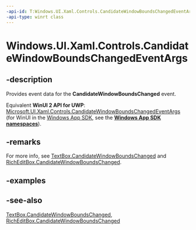 ```yaml
---
-api-id: T:Windows.UI.Xaml.Controls.CandidateWindowBoundsChangedEventArgs
-api-type: winrt class
---
```


<!-- Class syntax.
public class CandidateWindowBoundsChangedEventArgs : Windows.UI.Xaml.Controls.ICandidateWindowBoundsChangedEventArgs
-->

# Windows.UI.Xaml.Controls.CandidateWindowBoundsChangedEventArgs

## -description
Provides event data for the **CandidateWindowBoundsChanged** event.

Equivalent **WinUI 2 API for UWP**: [Microsoft.UI.Xaml.Controls.CandidateWindowBoundsChangedEventArgs](/windows/winui/api/microsoft.ui.xaml.controls.candidatewindowboundschangedeventargs) (for WinUI in the [Windows App SDK](/windows/apps/windows-app-sdk/), see the **[Windows App SDK namespaces](/windows/windows-app-sdk/api/winrt/)**).

## -remarks
For more info, see [TextBox.CandidateWindowBoundsChanged](textbox_candidatewindowboundschanged.md) and [RichEditBox.CandidateWindowBoundsChanged](richeditbox_candidatewindowboundschanged.md).

## -examples

## -see-also
[TextBox.CandidateWindowBoundsChanged](textbox_candidatewindowboundschanged.md), [RichEditBox.CandidateWindowBoundsChanged](richeditbox_candidatewindowboundschanged.md)
